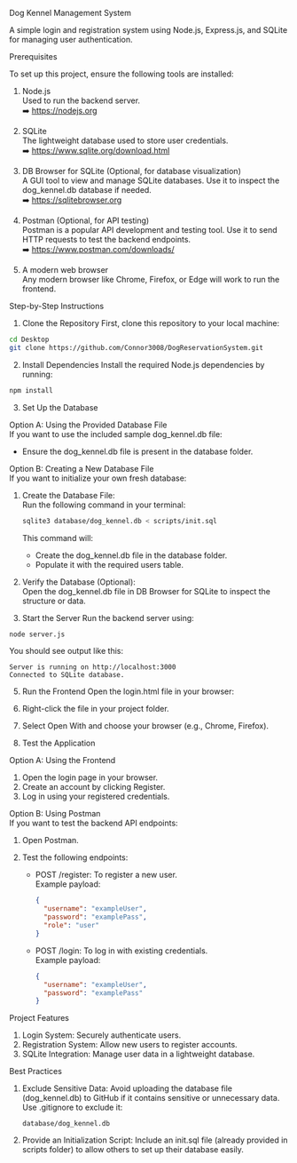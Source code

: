Dog Kennel Management System

A simple login and registration system using Node.js, Express.js, and SQLite for managing user authentication.

Prerequisites

To set up this project, ensure the following tools are installed:

1. Node.js  
   Used to run the backend server.  
   ➡️ https://nodejs.org

2. SQLite  
   The lightweight database used to store user credentials.  
   ➡️ https://www.sqlite.org/download.html

3. DB Browser for SQLite (Optional, for database visualization)  
   A GUI tool to view and manage SQLite databases. Use it to inspect the dog_kennel.db database if needed.  
   ➡️ https://sqlitebrowser.org  

4. Postman (Optional, for API testing)  
   Postman is a popular API development and testing tool. Use it to send HTTP requests to test the backend endpoints.  
   ➡️ https://www.postman.com/downloads/  

5. A modern web browser  
   Any modern browser like Chrome, Firefox, or Edge will work to run the frontend.

Step-by-Step Instructions

1. Clone the Repository
First, clone this repository to your local machine:
```bash
cd Desktop
git clone https://github.com/Connor3008/DogReservationSystem.git
```

2. Install Dependencies
Install the required Node.js dependencies by running:
```bash
npm install
```

3. Set Up the Database

Option A: Using the Provided Database File  
If you want to use the included sample dog_kennel.db file:  
- Ensure the dog_kennel.db file is present in the database folder.

Option B: Creating a New Database File  
If you want to initialize your own fresh database:
1. Create the Database File:  
   Run the following command in your terminal:
   ```bash
   sqlite3 database/dog_kennel.db < scripts/init.sql
   ```
   This command will:
   - Create the dog_kennel.db file in the database folder.
   - Populate it with the required users table.

2. Verify the Database (Optional):  
   Open the dog_kennel.db file in DB Browser for SQLite to inspect the structure or data.

4. Start the Server
Run the backend server using:
```bash
node server.js
```
You should see output like this:
```
Server is running on http://localhost:3000
Connected to SQLite database.
```

5. Run the Frontend
Open the login.html file in your browser:
1. Right-click the file in your project folder.
2. Select Open With and choose your browser (e.g., Chrome, Firefox).

6. Test the Application

Option A: Using the Frontend
1. Open the login page in your browser.
2. Create an account by clicking Register.
3. Log in using your registered credentials.

Option B: Using Postman  
If you want to test the backend API endpoints:
1. Open Postman.
2. Test the following endpoints:

   - POST /register: To register a new user.  
     Example payload:
     ```json
     {
       "username": "exampleUser",
       "password": "examplePass",
       "role": "user"
     }
     ```

   - POST /login: To log in with existing credentials.  
     Example payload:
     ```json
     {
       "username": "exampleUser",
       "password": "examplePass"
     }
     ```

Project Features
1. Login System: Securely authenticate users.
2. Registration System: Allow new users to register accounts.
3. SQLite Integration: Manage user data in a lightweight database.

Best Practices

1. Exclude Sensitive Data: Avoid uploading the database file (dog_kennel.db) to GitHub if it contains sensitive or unnecessary data. Use .gitignore to exclude it:
   ```
   database/dog_kennel.db
   ```
2. Provide an Initialization Script: Include an init.sql file (already provided in scripts folder) to allow others to set up their database easily.


